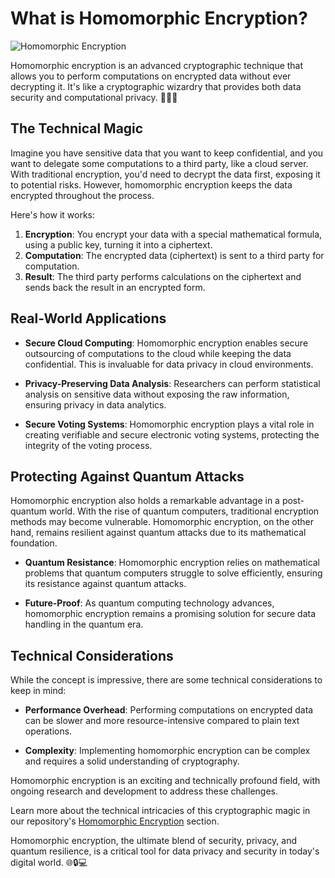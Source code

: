 # What is Homomorphic Encryption?

![Homomorphic Encryption](images/homomorphic-encryption.png)

Homomorphic encryption is an advanced cryptographic technique that allows you to perform computations on encrypted data without ever decrypting it. It's like a cryptographic wizardry that provides both data security and computational privacy. 🧙‍♂️✨

## The Technical Magic

Imagine you have sensitive data that you want to keep confidential, and you want to delegate some computations to a third party, like a cloud server. With traditional encryption, you'd need to decrypt the data first, exposing it to potential risks. However, homomorphic encryption keeps the data encrypted throughout the process.

Here's how it works:

1. **Encryption**: You encrypt your data with a special mathematical formula, using a public key, turning it into a ciphertext.
2. **Computation**: The encrypted data (ciphertext) is sent to a third party for computation.
3. **Result**: The third party performs calculations on the ciphertext and sends back the result in an encrypted form.

## Real-World Applications

- **Secure Cloud Computing**: Homomorphic encryption enables secure outsourcing of computations to the cloud while keeping the data confidential. This is invaluable for data privacy in cloud environments.

- **Privacy-Preserving Data Analysis**: Researchers can perform statistical analysis on sensitive data without exposing the raw information, ensuring privacy in data analytics.

- **Secure Voting Systems**: Homomorphic encryption plays a vital role in creating verifiable and secure electronic voting systems, protecting the integrity of the voting process.

## Protecting Against Quantum Attacks

Homomorphic encryption also holds a remarkable advantage in a post-quantum world. With the rise of quantum computers, traditional encryption methods may become vulnerable. Homomorphic encryption, on the other hand, remains resilient against quantum attacks due to its mathematical foundation.

- **Quantum Resistance**: Homomorphic encryption relies on mathematical problems that quantum computers struggle to solve efficiently, ensuring its resistance against quantum attacks.

- **Future-Proof**: As quantum computing technology advances, homomorphic encryption remains a promising solution for secure data handling in the quantum era.

## Technical Considerations

While the concept is impressive, there are some technical considerations to keep in mind:

- **Performance Overhead**: Performing computations on encrypted data can be slower and more resource-intensive compared to plain text operations.

- **Complexity**: Implementing homomorphic encryption can be complex and requires a solid understanding of cryptography.

Homomorphic encryption is an exciting and technically profound field, with ongoing research and development to address these challenges.

Learn more about the technical intricacies of this cryptographic magic in our repository's [Homomorphic Encryption](/Confidentiality/Encryption/Homomorphic_Encryption/README.md) section.

Homomorphic encryption, the ultimate blend of security, privacy, and quantum resilience, is a critical tool for data privacy and security in today's digital world. 🌐🔒💻
